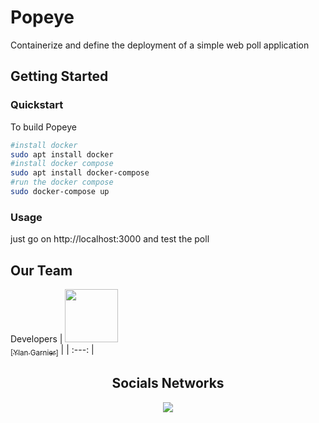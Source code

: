 # Popeye
Containerize and define the deployment of a simple web poll application

## Getting Started

### Quickstart

To build Popeye

```bash
#install docker
sudo apt install docker
#install docker compose
sudo apt install docker-compose
#run the docker compose
sudo docker-compose up
```

### Usage

just go on http://localhost:3000 and test the poll

## Our Team

Developers
| [<img src="https://github.com/YlanGarnier.png?size=85" width=85><br><sub>[Ylan Garnier]</sub>](https://github.com/YlanGarnier) |
| :---: |

<h2 align=center>
Socials Networks
</h2>

<p align='center'>
    <a href="https://www.linkedin.com/in/ylan-garnier/">
        <img src="https://img.shields.io/badge/LinkedIn-0077B5?style=for-the-badge&logo=linkedin&logoColor=white">
    </a>
</p>
